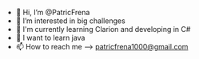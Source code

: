 - 👋 Hi, I’m @PatricFrena
- 👀 I’m interested in big challenges
- 🌱 I'm currently learning Clarion and developing in C#
- 💞️ I want to learn java 
- 📫 How to reach me  --> patricfrena1000@gmail.com
<!---
PatricFrena/PatricFrena is a ✨ special ✨ repository because its `README.md` (this file) appears on your GitHub profile.
You can click the Preview link to take a look at your changes.
--->
